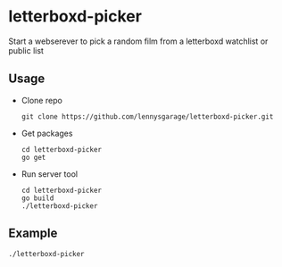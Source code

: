 # letterboxd-picker

Start a webserever to pick a random film from a letterboxd watchlist or public list 

## Usage
- Clone repo
    ```
    git clone https://github.com/lennysgarage/letterboxd-picker.git
    ```
- Get packages
    ```
    cd letterboxd-picker
    go get
    ```
- Run server tool
    ```
    cd letterboxd-picker
    go build
    ./letterboxd-picker
    ```

## Example
    ./letterboxd-picker
